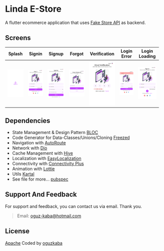 # Linda E-Store

A flutter ecommerce application that uses [Fake Store API](https://fakestoreapi.com/) as backend.

##  Screens

| Splash | Signin | Signup | Forgot | Verification | Login Error | Login Loading | 
|:-:|:-:|:-:|:-:|:-:|:-:|:-:|
|![](assets/screenshot/1-splash.png) | ![](assets/screenshot/2-sign_in.png) | ![](assets/screenshot/3-sign_up.png) | ![](assets/screenshot/4-forgot.png) | ![](assets/screenshot/5-verification.png) | ![](assets/screenshot/6-login_error.png) | ![](assets/screenshot/7-login_loading.png) |




## Dependencies

- State Management & Design Pattern [BLOC](https://pub.dev/packages/flutter_bloc)
- Code Generator for Data-Classes/Unions/Cloning [Freezed](https://pub.dev/packages/freezed)
- Navigation with [AutoRoute](https://pub.dev/packages/auto_route)
- Network with [Dio](https://pub.dev/packages/dio)
- Cache Management with [Hive](https://pub.dev/packages/hive_flutter)
- Localization with [EasyLocalization](https://pub.dev/packages/easy_localization)
- Connectivity with [Connectivity Plus](https://pub.dev/packages/connectivity_plus)
- Animation with [Lottie](https://pub.dev/packages/lottie)
- Utils [Kartal](https://pub.dev/packages/kartal)
- See file for more... [pubspec](pubspec.yaml)

## Support And Feedback

For support and feedback, you can contact us via email. Thank you.
> Email: [oguz-kaba@hotmail.com](mailto:oguz-kaba@hotmail.com)

## License

[Apache](LICENSE)
Coded by [oguzkaba](https://github.com/oguzkaba)


